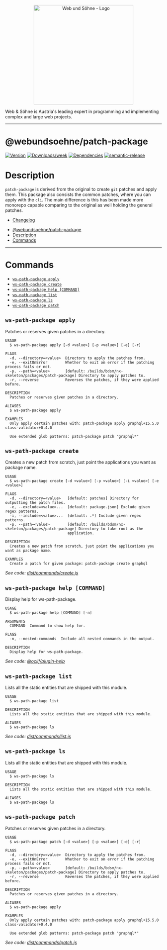 <p align="center">
  <a href="https://webundsoehne.com" target="blank">
    <img src="https://webundsoehne.com/wp-content/uploads/webundsoehne-logo.png" width="320" alt="Web und Söhne - Logo" />
  </a>
</p>
Web & Söhne is Austria's leading expert in programming and implementing complex and large web projects.

---

# @webundsoehne/patch-package

[![Version](https://img.shields.io/npm/v/@webundsoehne/patch-package.svg)](https://npmjs.org/package/@webundsoehne/patch-package) [![Downloads/week](https://img.shields.io/npm/dw/@webundsoehne/patch-package.svg)](https://npmjs.org/package/@webundsoehne/patch-package) [![Dependencies](https://img.shields.io/librariesio/release/npm/@webundsoehne/patch-package)](https://npmjs.org/package/@webundsoehne/patch-package) [![semantic-release](https://img.shields.io/badge/%20%20%F0%9F%93%A6%F0%9F%9A%80-semantic--release-e10079.svg)](https://github.com/semantic-release/semantic-release)

# Description

`patch-package` is derived from the original to create `git` patches and apply them. This package also consists the common patches, where you can apply with the `cli`. The main difference is this has been made more monorepo capable comparing to the original as well holding the general patches.

- [Changelog](./CHANGELOG.md)

<!-- toc -->
* [@webundsoehne/patch-package](#webundsoehnepatch-package)
* [Description](#description)
* [Commands](#commands)
<!-- tocstop -->

---

# Commands

<!-- commands -->
* [`ws-path-package apply`](#ws-path-package-apply)
* [`ws-path-package create`](#ws-path-package-create)
* [`ws-path-package help [COMMAND]`](#ws-path-package-help-command)
* [`ws-path-package list`](#ws-path-package-list)
* [`ws-path-package ls`](#ws-path-package-ls)
* [`ws-path-package patch`](#ws-path-package-patch)

## `ws-path-package apply`

Patches or reserves given patches in a directory.

```
USAGE
  $ ws-path-package apply [-d <value>] [-p <value>] [-e] [-r]

FLAGS
  -d, --directory=<value>  Directory to apply the patches from.
  -e, --exitOnError        Whether to exit on error if the patching process fails or not.
  -p, --path=<value>       [default: /builds/bdsm/nx-skeleton/packages/patch-package] Directory to apply patches to.
  -r, --reverse            Reverses the patches, if they were applied before.

DESCRIPTION
  Patches or reserves given patches in a directory.

ALIASES
  $ ws-path-package apply

EXAMPLES
  Only apply certain patches with: patch-package apply graphql+15.5.0 class-validator+0.4.0

  Use extended glob patterns: patch-package patch "graphql*"
```

## `ws-path-package create`

Creates a new patch from scratch, just point the applications you want as package name.

```
USAGE
  $ ws-path-package create [-d <value>] [-p <value>] [-i <value>] [-e <value>]

FLAGS
  -d, --directory=<value>   [default: patches] Directory for outputting the patch files.
  -e, --exclude=<value>...  [default: package.json] Exclude given regex patterns.
  -i, --include=<value>...  [default: .*] Include given regex patterns.
  -p, --path=<value>        [default: /builds/bdsm/nx-skeleton/packages/patch-package] Directory to take root as the
                            application.

DESCRIPTION
  Creates a new patch from scratch, just point the applications you want as package name.

EXAMPLES
  Create a patch for given package: patch-package create graphql
```

_See code: [dist/commands/create.js](https://github.com/tailoredmedia/backend-nx-skeleton/blob/v1.0.0/dist/commands/create.js)_

## `ws-path-package help [COMMAND]`

Display help for ws-path-package.

```
USAGE
  $ ws-path-package help [COMMAND] [-n]

ARGUMENTS
  COMMAND  Command to show help for.

FLAGS
  -n, --nested-commands  Include all nested commands in the output.

DESCRIPTION
  Display help for ws-path-package.
```

_See code: [@oclif/plugin-help](https://github.com/oclif/plugin-help/blob/v5.1.19/src/commands/help.ts)_

## `ws-path-package list`

Lists all the static entities that are shipped with this module.

```
USAGE
  $ ws-path-package list

DESCRIPTION
  Lists all the static entities that are shipped with this module.

ALIASES
  $ ws-path-package ls
```

_See code: [dist/commands/list.js](https://github.com/tailoredmedia/backend-nx-skeleton/blob/v1.0.0/dist/commands/list.js)_

## `ws-path-package ls`

Lists all the static entities that are shipped with this module.

```
USAGE
  $ ws-path-package ls

DESCRIPTION
  Lists all the static entities that are shipped with this module.

ALIASES
  $ ws-path-package ls
```

## `ws-path-package patch`

Patches or reserves given patches in a directory.

```
USAGE
  $ ws-path-package patch [-d <value>] [-p <value>] [-e] [-r]

FLAGS
  -d, --directory=<value>  Directory to apply the patches from.
  -e, --exitOnError        Whether to exit on error if the patching process fails or not.
  -p, --path=<value>       [default: /builds/bdsm/nx-skeleton/packages/patch-package] Directory to apply patches to.
  -r, --reverse            Reverses the patches, if they were applied before.

DESCRIPTION
  Patches or reserves given patches in a directory.

ALIASES
  $ ws-path-package apply

EXAMPLES
  Only apply certain patches with: patch-package apply graphql+15.5.0 class-validator+0.4.0

  Use extended glob patterns: patch-package patch "graphql*"
```

_See code: [dist/commands/patch.js](https://github.com/tailoredmedia/backend-nx-skeleton/blob/v1.0.0/dist/commands/patch.js)_
<!-- commandsstop -->
